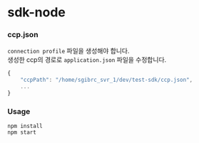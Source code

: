 # sdk-node

### ccp.json

`connection profile` 파일을 생성해야 합니다. <br>
생성한 ccp의 경로로 `application.json` 파일을 수정합니다.

```js
{
    "ccpPath": "/home/sgibrc_svr_1/dev/test-sdk/ccp.json",
    ...
}
```

### Usage

```
npm install
npm start
```